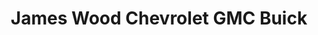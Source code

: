 ---
title: "James Wood Chevrolet GMC Buick"
url: /decatur/james-wood-chevrolet-gmc-buick/
shop: Autohaus
---